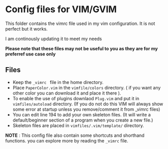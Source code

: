 # Config files for VIM/GVIM
This folder contains the vimrc file used in my vim configuration.
It is not perfect but it works.

I am continously updating it to meet my needs

**Please note that these files may not be useful to you 
as they are for my preferref use case only**

## Files
- Keep the ```_vimrc ``` file in the home directory.
- Place ```PaperColor.vim``` in the ```vimfile/colors``` directory.
( if you want any other color you can download it and place it there ).
- To enable the use of plugins downlaod ```Plug.vim``` and put it in ```vimfiles/autoload``` directory. (If you do not do this 
VIM will always show some error at startup unless you remove/comment it from _vimrc files)
- You can edit line 194 to add your own skeleton files. (It will write a default/beginner section of a program when you create a new file.)
- Skeleton files are placed in ```vimfiles/.vim/template/``` directory.

**NOTE** : This config file also contain some shortcuts and shorthand functions. you can explore more by reading the ```_vimrc``` file.

